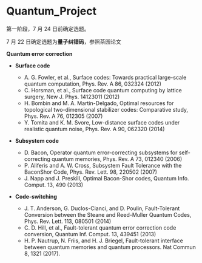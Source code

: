 # Quantum_Project
第一阶段，7 月 24 日前确定选题。

7 月 22 日确定选题为**量子纠错码**，参照茶园论文

**Quantum error correction**

- **Surface code**
  - A. G. Fowler, et al., Surface codes: Towards practical large-scale quantum computation, Phys. Rev. A 86, 032324 (2012)
  - C. Horsman, et al., Surface code quantum computing by lattice surgery, New J. Phys. 14123011 (2012)
  - H. Bombin and M. A. Martin-Delgado, Optimal resources for topological two-dimensional stabilizer codes: Comparative study, Phys. Rev. A 76, 012305 (2007)
  - Y. Tomita and K. M. Svore, Low-distance surface codes under realistic quantum noise, Phys. Rev. A 90, 062320 (2014)


- **Subsystem code**
  - D. Bacon, Operator quantum error-correcting subsystems for self-correcting quantum memories, Phys. Rev. A 73, 012340 (2006)
  - P. Aliferis and A. W. Cross, Subsystem Fault Tolerance with the BaconShor Code, Phys. Rev. Lett. 98, 220502 (2007)
  - J. Napp and J. Preskill, Optimal Bacon-Shor codes, Quantum Info. Comput. 13, 490 (2013)


- **Code-switching**
  - J. T. Anderson, G. Duclos-Cianci, and D. Poulin, Fault-Tolerant Conversion between the Steane and Reed-Muller Quantum Codes, Phys. Rev. Lett. 113, 080501 (2014)
  - C. D. Hill, et al., Fault-tolerant quantum error correction code conversion, Quantum Inf. Comput. 13, 439451 (2013)
  - H. P. Nautrup, N. Friis, and H. J. Briegel, Fault-tolerant interface between quantum memories and quantum processors. Nat Commun 8, 1321 (2017).

